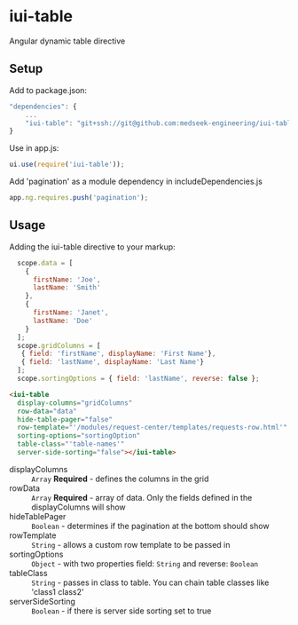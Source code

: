 # iui-table
Angular dynamic table directive

## Setup

Add to package.json:
```javascript
"dependencies": {
    ...
    "iui-table": "git+ssh://git@github.com:medseek-engineering/iui-table.git"
}
```

Use in app.js:
```javascript
ui.use(require('iui-table'));
```

Add 'pagination' as a module dependency in includeDependencies.js
```javascript
app.ng.requires.push('pagination');
```


## Usage

Adding the iui-table directive to your markup:
```javascript
  scope.data = [
    {
      firstName: 'Joe',
      lastName: 'Smith'
    },
    {
      firstName: 'Janet',
      lastName: 'Doe'
    }
  ];
  scope.gridColumns = [
   { field: 'firstName', displayName: 'First Name'},
   { field: 'lastName', displayName: 'Last Name'}
  ];
  scope.sortingOptions = { field: 'lastName', reverse: false };
```
```html
<iui-table 
  display-columns="gridColumns" 
  row-data="data" 
  hide-table-pager="false" 
  row-template="'/modules/request-center/templates/requests-row.html'" 
  sorting-options="sortingOption" 
  table-class="'table-names'" 
  server-side-sorting="false"></iui-table>
```
<dl>
	<dt>displayColumns</dt>
	<dd><code>Array</code> <b>Required</b> - defines the columns in the grid</dd>
	<dt>rowData</dt>
	<dd><code>Array</code> <b>Required</b> - array of data. Only the fields defined in the displayColumns will show</dd>
	<dt>hideTablePager</dt>
	<dd><code>Boolean</code> - determines if the pagination at the bottom should show</dd>
	<dt>rowTemplate</dt>
	<dd><code>String</code> - allows a custom row template to be passed in</dd>
	<dt>sortingOptions</dt>
	<dd><code>Object</code> - with two properties field: <code>String</code> and reverse: <code>Boolean</code></dd>
	<dt>tableClass</dt>
	<dd><code>String</code> - passes in class to table. You can chain table classes like 'class1 class2'</dd>
	<dt>serverSideSorting</dt>
	<dd><code>Boolean</code> - if there is server side sorting set to true</dd>
</dl>
